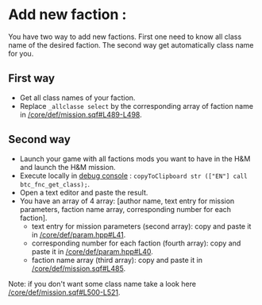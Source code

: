 # Add new faction :

You have two way to add new factions. First one need to know all class name of the desired faction. The second way get automatically class name for you.

## First way
- Get all class names of your faction.
- Replace `_allclasse select` by the corresponding array of faction name  in [/core/def/mission.sqf#L489-L498](https://github.com/Vdauphin/HeartsAndMinds/blob/master/%3DBTC%3Dco%4030_Hearts_and_Minds.Altis/core/def/mission.sqf#L489-L498).

## Second way
- Launch your game with all factions mods you want to have in the H&M and launch the H&M mission.
- Execute locally in [debug console](https://community.bistudio.com/wiki/Mission_Editor:_Debug_Console_(Arma_3)) : `copyToClipboard str (["EN"] call btc_fnc_get_class);`.
- Open a text editor and paste the result.
- You have an array of 4 array: [author name, text entry for mission parameters, faction name array, corresponding number for each faction].
	- text entry for mission parameters (second array): copy and paste it in [/core/def/param.hpp#L41](https://github.com/Vdauphin/HeartsAndMinds/blob/master/%3DBTC%3Dco%4030_Hearts_and_Minds.Altis/core/def/param.hpp#L41).
	- corresponding number for each faction (fourth array): copy and paste it in [/core/def/param.hpp#L40](https://github.com/Vdauphin/HeartsAndMinds/blob/master/%3DBTC%3Dco%4030_Hearts_and_Minds.Altis/core/def/param.hpp#L40).
	- faction name array (third array): copy and paste it in [/core/def/mission.sqf#L485](https://github.com/Vdauphin/HeartsAndMinds/blob/master/%3DBTC%3Dco%4030_Hearts_and_Minds.Altis/core/def/mission.sqf#L485).

Note: if you don't want some class name take a look here [/core/def/mission.sqf#L500-L521](https://github.com/Vdauphin/HeartsAndMinds/blob/master/%3DBTC%3Dco%4030_Hearts_and_Minds.Altis/core/def/mission.sqf#L500-L521).